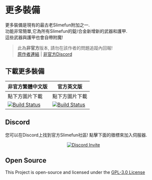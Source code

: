 # 更多裝備
更多裝備是現有的最古老Slimefun附加之一.<br>
功能非常簡單,它為所有Slimefun的錠/合金新增新的武器和護甲.<br>
這些武器與護甲也會自帶附魔!

> 此為**非官方**版本, 請勿在該作者的問題追蹤內回報! <br>
> [原作者連結](https://github.com/TheBusyBiscuit/ExtraGear) | [非官方Discord](https://discord.gg/GF4CwjFXT9)

## 下載更多裝備
| 非官方繁體中文版 | 官方英文版 |
| -------- | -------- |
| 點下方圖片下載 | 點下方圖片下載 |
| [![Build Status](https://xMikux.github.io/builds/SlimeTraditionalTranslation/ExtraGear/master/badge.svg)](https://xMikux.github.io/builds/SlimeTraditionalTranslation/ExtraGear/master) | [![Build Status](https://thebusybiscuit.github.io/builds/TheBusyBiscuit/ExtraGear/master/badge.svg)](https://thebusybiscuit.github.io/builds/TheBusyBiscuit/ExtraGear/master) |


## Discord
您可以在Discord上找到官方Slimefun社區!
點擊下面的徵標來加入伺服器.
<p align="center">
  <a href="https://discord.gg/fsD4Bkh">
    <img src="https://img.shields.io/discord/565557184348422174?color=7289DA&label=Discord&style=for-the-badge" alt="Discord Invite"/>
  </a>
</p>

## Open Source
This Project is open-source and licensed under the [GPL-3.0 License](https://github.com/TheBusyBiscuit/ExtraGear/blob/master/LICENSE)
